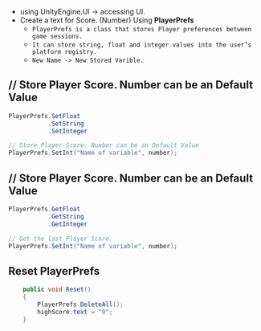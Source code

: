 + using UnityEngine.UI -> accessing UI.
+ Create a text for Score. (Number) 
Using **PlayerPrefs**
	+ `PlayerPrefs is a class that stores Player preferences between game sessions.`
	+ `It can store string, float and integer values into the user’s platform registry.` 
	+ `New Name -> New Stored Varible.`



## // Store Player Score. Number can be an Default Value

```cs
PlayerPrefs.SetFloat
		   .SetString
		   .SetInteger

// Store Player Score. Number can be an Default Value
PlayerPrefs.SetInt("Name of variable", number);  
```

## // Store Player Score. Number can be an Default Value

```cs
PlayerPrefs.GetFloat
		   .GetString
		   .GetInteger

// Get the last Player Score. 
PlayerPrefs.SetInt("Name of variable", number);  
```


## Reset PlayerPrefs 
```cs
    public void Reset()
    {
        PlayerPrefs.DeleteAll();
        highScore.text = "0";
    }
```

